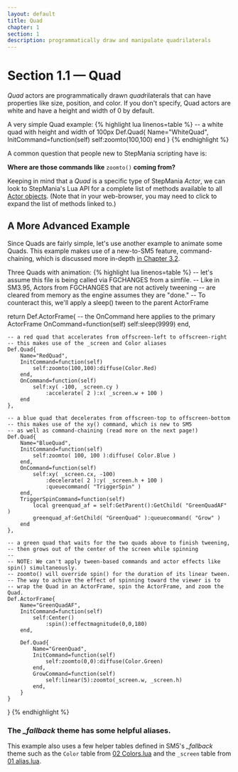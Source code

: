 ```yaml
---
layout: default
title: Quad
chapter: 1
section: 1
description: programmatically draw and manipulate quadrilaterals
---
```


# Section 1.1 &mdash; Quad

*Quad* actors are programmatically drawn *quad*rilaterals that can have properties like size, position, and color.  If you don't specify, Quad actors are white and have a height and width of 0 by default.

<span class="CodeExample-Title">A very simple Quad example:</span>
{% highlight lua linenos=table %}
-- a white quad with height and width of 100px
Def.Quad{
	Name="WhiteQuad",
	InitCommand=function(self)
		self:zoomto(100,100)
	end
}
{% endhighlight %}

A common question that people new to StepMania scripting have is:

**Where are those commands like** `zoomto()` **coming from?**

Keeping in mind that a *Quad* is a specific type of StepMania *Actor*, we can look to StepMania's Lua API for a complete list of methods available to all <a href="/Lua-For-SM5/API/Lua.xml#Actor">Actor objects</a>.  (Note that in your web-browser, you may need to click to expand the list of methods linked to.)

## A More Advanced Example

Since Quads are fairly simple, let's use another example to animate some Quads.  This example makes use of a new-to-SM5 feature, command-chaining, which is discussed more in-depth <a href="{{site.baseurl}}/BestPractices/CommandChaining.html">in Chapter 3.2</a>.

<span class="CodeExample-Title">Three Quads with animation:</span>
{% highlight lua linenos=table %}
-- let's assume this file is being called via FGCHANGES from a simfile.
-- Like in SM3.95, Actors from FGCHANGES that are not actively tweening
-- are cleared from memory as the engine assumes they are "done."
-- To counteract this, we'll apply a sleep() tween to the parent ActorFrame

return Def.ActorFrame{
	-- the OnCommand here applies to the primary ActorFrame
	OnCommand=function(self)
		self:sleep(9999)
	end,

	-- a red quad that accelerates from offscreen-left to offscreen-right
	-- this makes use of the _screen and Color aliases
	Def.Quad{
		Name="RedQuad",
		InitCommand=function(self)
			self:zoomto(100,100):diffuse(Color.Red)
		end,
		OnCommand=function(self)
			self:xy( -100, _screen.cy )
				:accelerate( 2 ):x( _screen.w + 100 )
		end
	},

	-- a blue quad that decelerates from offscreen-top to offscreen-bottom
	-- this makes use of the xy() command, which is new to SM5
	-- as well as command-chaining (read more on the next page!)
	Def.Quad{
		Name="BlueQuad",
		InitCommand=function(self)
			self:zoomto( 100, 100 ):diffuse( Color.Blue )
		end,
		OnCommand=function(self)
			self:xy( _screen.cx, -100)
				:decelerate( 2 ):y( _screen.h + 100 )
				:queuecommand( "TriggerSpin" )
		end,
		TriggerSpinCommand=function(self)
			local greenquad_af = self:GetParent():GetChild( "GreenQuadAF" )
			greenquad_af:GetChild( "GreenQuad" ):queuecommand( "Grow" )
		end
	},

	-- a green quad that waits for the two quads above to finish tweening,
	-- then grows out of the center of the screen while spinning
	--
	-- NOTE: We can't apply tween-based commands and actor effects like spin() simultaneously.
	-- zoomto() will override spin() for the duration of its linear tween.
	-- The way to achive the effect of spinning toward the viewer is to
	-- wrap the Quad in an ActorFrame, spin the ActorFrame, and zoom the Quad.
	Def.ActorFrame{
		Name="GreenQuadAF",
		InitCommand=function(self)
			self:Center()
				:spin():effectmagnitude(0,0,180)
		end,

		Def.Quad{
			Name="GreenQuad",
			InitCommand=function(self)
				self:zoomto(0,0):diffuse(Color.Green)
			end,
			GrowCommand=function(self)
				self:linear(5):zoomto(_screen.w, _screen.h)
			end,
		}
	}
}
{% endhighlight %}



### The *_fallback* theme has some helpful aliases.
This example also uses a few helper tables defined in SM5's *_fallback* theme such as the
`Color` table from [02 Colors.lua](https://github.com/stepmania/stepmania/blob/master/Themes/_fallback/Scripts/02%20Colors.lua)  and the `_screen` table from [01 alias.lua](https://github.com/stepmania/stepmania/blob/master/Themes/_fallback/Scripts/01%20alias.lua).
